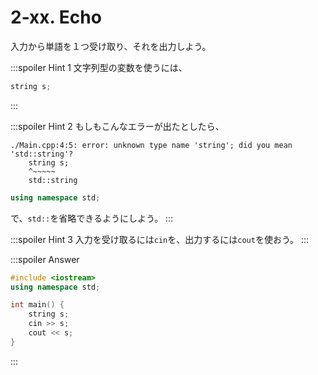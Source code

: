 # 2-xx. Echo

入力から単語を１つ受け取り、それを出力しよう。

:::spoiler Hint 1
文字列型の変数を使うには、
```cpp
string s;
```
:::

:::spoiler Hint 2
もしもこんなエラーが出たとしたら、
```
./Main.cpp:4:5: error: unknown type name 'string'; did you mean 'std::string'?
    string s;
    ^~~~~~
    std::string
```

```cpp
using namespace std;
```
で、`std::`を省略できるようにしよう。
:::

:::spoiler Hint 3
入力を受け取るには`cin`を、出力するには`cout`を使おう。
:::


:::spoiler Answer

```cpp
#include <iostream>
using namespace std;

int main() {
    string s;
    cin >> s;
    cout << s;
}
```

:::
